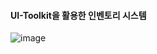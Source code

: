 #### UI-Toolkit을 활용한 인벤토리 시스템

![image](https://github.com/user-attachments/assets/df062c06-1f1f-4f0d-b75b-23452b2393aa)
